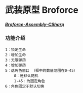 # 武装原型 Broforce

##### [Broforce-Assembly-CSharp](../Assembly-CSharp/Broforce.md)

### 功能介绍
```
1：锁定生命   
2：增加生命   
3：无限弹药   
4：增加弹药   
5：选角色窗口 （框中的数值范围在0-45）   
    0：是默认随机  
    1-45：为固定角色  
6：角色固定于默认切换   
```
